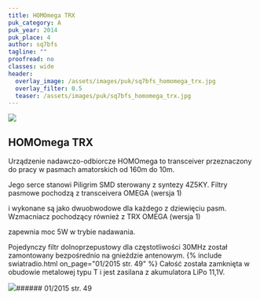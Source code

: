 ```yaml
---
title: HOMOmega TRX
puk_category: A
puk_year: 2014
puk_place: 4
author: sq7bfs
tagline: ""
proofread: no
classes: wide
header:
  overlay_image: /assets/images/puk/sq7bfs_homomega_trx.jpg
  overlay_filter: 0.5
  teaser: /assets/images/puk/sq7bfs_homomega_trx.jpg
---
```






 



![](assets/data/img/projects/2014-4-0.jpg) 



HOMOmega TRX
------------





 Urządzenie nadawczo-odbiorcze HOMOmega to transceiver przeznaczony do pracy w pasmach amatorskich od 160m do 10m.





 Jego serce stanowi Piligrim SMD sterowany z syntezy 4Z5KY. Filtry pasmowe pochodzą z transceivera OMEGA (wersja 1)

 i wykonane są jako dwuobwodowe dla każdego z dziewięciu pasm. Wzmacniacz pochodzący również z TRX OMEGA (wersja 1)

 zapewnia moc 5W w trybie nadawania.

 Pojedynczy filtr dolnoprzepustowy dla częstotliwości 30MHz został zamontowany bezpośrednio na gnieździe antenowym.
{% include swiatradio.html on_page="01/2015 str. 49" %}
 Całość została zamknięta w obudowie metalowej typu T i jest zasilana z akumulatora LiPo 11,1V.

 


![](assets/img/logo/sr_logo_s.jpg)###### 01/2015 str. 49

 





 


